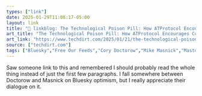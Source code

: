 ```yaml
---
types: ["link"]
date: 2025-01-29T11:08:17-05:00
layout: link
title: "🔗 linkblog: The Technological Poison Pill: How ATProtocol Encourages Competition, Resists Evil Billionaires, Lock-In & Enshittification'"
art_title: "The Technological Poison Pill: How ATProtocol Encourages Competition, Resists Evil Billionaires, Lock-In & Enshittification"
art_link: "https://www.techdirt.com/2025/01/21/the-technological-poison-pill-how-atprotocol-encourages-competition-resists-evil-billionaires-lock-in-enshittification/"
source: ["techdirt.com"]
tags: ["Bluesky","Free Our Feeds","Cory Doctorow","Mike Masnick","Mastodon","federated social media"]
---
```

Saw someone link to this and remembered I should probably read the whole thing instead of just the first few paragraphs. I fall somewhere between Doctorow and Masnick on Bluesky optimism, but I really appreciate their dialogue on it.
